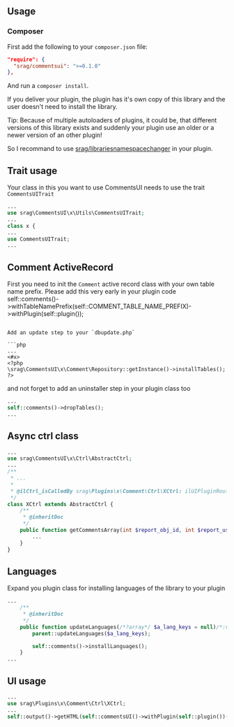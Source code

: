 ## Usage

### Composer

First add the following to your `composer.json` file:

```json
"require": {
  "srag/commentsui": ">=0.1.0"
},
```

And run a `composer install`.

If you deliver your plugin, the plugin has it's own copy of this library and the user doesn't need to install the library.

Tip: Because of multiple autoloaders of plugins, it could be, that different versions of this library exists and suddenly your plugin use an older or a newer version of an other plugin!

So I recommand to use [srag/librariesnamespacechanger](https://packagist.org/packages/srag/librariesnamespacechanger) in your plugin.

## Trait usage

Your class in this you want to use CommentsUI needs to use the trait `CommentsUITrait`

```php
...
use srag\CommentsUI\x\Utils\CommentsUITrait;
...
class x {
...
use CommentsUITrait;
...
```

## Comment ActiveRecord

First you need to init the `Comment` active record class with your own table name prefix. Please add this very early in your plugin code self::comments()->withTableNamePrefix(self::COMMENT_TABLE_NAME_PREFIX)->withPlugin(self::plugin());

```

Add an update step to your `dbupdate.php`

```php
...
<#x>
<?php
\srag\CommentsUI\x\Comment\Repository::getInstance()->installTables();
?>
```

and not forget to add an uninstaller step in your plugin class too

```php
...
self::comments()->dropTables();
...
```

## Async ctrl class

```php
...
use srag\CommentsUI\x\Ctrl\AbstractCtrl;
...
/**
 * ...
 *
 * @ilCtrl_isCalledBy srag\Plugins\x\Comment\Ctrl\XCtrl: ilUIPluginRouterGUI
 */
class XCtrl extends AbstractCtrl {
	/**
	 * @inheritDoc
	 */
	public function getCommentsArray(int $report_obj_id, int $report_user_id): array {
		...
	}
}
```

## Languages

Expand you plugin class for installing languages of the library to your plugin

```php
...
	/**
     * @inheritDoc
     */
    public function updateLanguages(/*?array*/ $a_lang_keys = null)/*:void*/ {
		parent::updateLanguages($a_lang_keys);

		self::comments()->installLanguages();
	}
...
```

## UI usage

```php
...
use srag\Plugins\x\Comment\Ctrl\XCtrl;
...
self::output()->getHTML(self::commentsUI()->withPlugin(self::plugin())->withCtrlClass(new XCtrl()));
```
